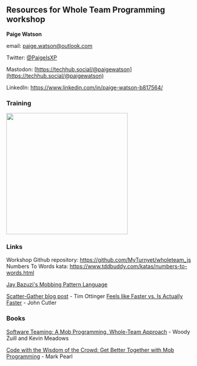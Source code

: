 ## Resources for Whole Team Programming workshop

**Paige Watson**

email: [paige.watson@outlook.com](mailto:paige.watson@outlook.com)

Twitter: [@PaigeIsXP](https://twitter.com/paigeisxp)

Mastodon: [https://techhub.social/@paigewatson](https://techhub.social/@paigewatson)

LinkedIn: https://www.linkedin.com/in/paige-watson-b817564/

### Training

[<img style="max-width:320px; width:320px;" src="https://www.industriallogic.com/img/workshops/MPW.jpg"/>
](https://www.industriallogic.com/mob-programming-workshop/)

### Links

Workshop Github repository: https://github.com/MyTurnyet/wholeteam_js  
Numbers To Words kata: https://www.tddbuddy.com/katas/numbers-to-words.html

[Jay Bazuzi's Mobbing Pattern Language]( https://jay.bazuzi.com/Mobbing-Pattern-Language/)

[Scatter-Gather blog post](https://www.industriallogic.com/blog/scatter-gather/) - Tim Ottinger
[Feels like Faster vs. Is Actually Faster](https://medium.com/hackernoon/feels-like-faster-vs-makes-us-faster-828686facc7e) -
John Cutler

### Books

[Software Teaming: A Mob Programming, Whole-Team Approach](https://www.amazon.com/Software-Teaming-Programming-Whole-Team-Approach/dp/B0BLG1QTYK) -
Woody Zuill and Kevin Meadows

[Code with the Wisdom of the Crowd: Get Better Together with Mob Programming](https://www.amazon.com/Code-Wisdom-Crowd-Together-Programming/dp/1680506153) -
Mark Pearl